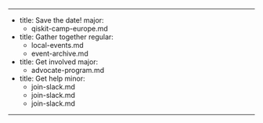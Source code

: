 ---
-
  title: Save the date!
  major:
    - qiskit-camp-europe.md
-
  title: Gather together
  regular:
    - local-events.md
    - event-archive.md
-
  title: Get involved
  major:
    - advocate-program.md
-
  title: Get help
  minor:
    - join-slack.md
    - join-slack.md
    - join-slack.md
---